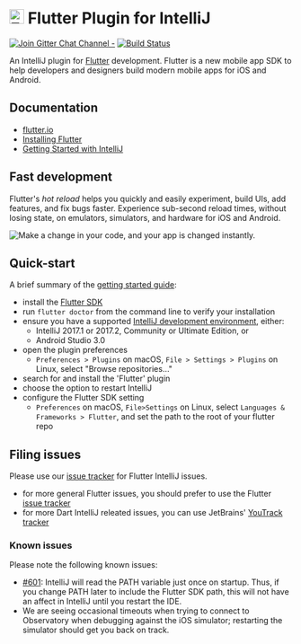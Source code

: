 # <img src="https://flutter.io/images/flutter-mark-square-100.png" alt="Flutter" width="26" height="26" /> Flutter Plugin for IntelliJ

[![Join Gitter Chat Channel -](https://badges.gitter.im/flutter/flutter.svg)](https://gitter.im/flutter/flutter?utm_source=badge&utm_medium=badge&utm_campaign=pr-badge&utm_content=badge)
[![Build Status](https://travis-ci.org/flutter/flutter-intellij.svg)](https://travis-ci.org/flutter/flutter-intellij)

An IntelliJ plugin for [Flutter](https://flutter.io/) development. Flutter is a new mobile
app SDK to help developers and designers build modern mobile apps for iOS and Android.

## Documentation

- [flutter.io](https://flutter.io)
- [Installing Flutter](https://flutter.io/setup/)
- [Getting Started with IntelliJ](https://flutter.io/intellij-ide/)

## Fast development

Flutter's <em>hot reload</em> helps you quickly and easily experiment, build UIs, add features,
and fix bugs faster. Experience sub-second reload times, without losing state, on emulators,
simulators, and hardware for iOS and Android.

<img src="https://user-images.githubusercontent.com/919717/28131204-0f8c3cda-66ee-11e7-9428-6a0513eac75d.gif" alt="Make a change in your code, and your app is changed instantly.">

## Quick-start

A brief summary of the [getting started guide](https://flutter.io/intellij-ide/):

- install the [Flutter SDK](https://flutter.io/setup/)
- run `flutter doctor` from the command line to verify your installation
- ensure you have a supported [IntelliJ development environment](https://www.jetbrains.com/idea/download), either:
  - IntelliJ 2017.1 or 2017.2, Community or Ultimate Edition, or
  - Android Studio 3.0
- open the plugin preferences
  - `Preferences > Plugins` on macOS, `File > Settings > Plugins` on Linux, select "Browse repositories…"
- search for and install the 'Flutter' plugin
- choose the option to restart IntelliJ
- configure the Flutter SDK setting
  - `Preferences` on macOS, `File>Settings` on Linux, select `Languages & Frameworks > Flutter`, and set
    the path to the root of your flutter repo

## Filing issues

Please use our [issue tracker](https://github.com/flutter/flutter-intellij/issues)
for Flutter IntelliJ issues.

- for more general Flutter issues, you should prefer to use the Flutter
  [issue tracker](https://github.com/flutter/flutter/issues)
- for more Dart IntelliJ releated issues, you can use JetBrains'
  [YouTrack tracker](https://youtrack.jetbrains.com/issues?q=%23Dart%20%23Unresolved%20)

### Known issues

Please note the following known issues:

- [#601](https://github.com/flutter/flutter-intellij/issues/601): IntelliJ will
  read the PATH variable just once on startup. Thus, if you change PATH later to
  include the Flutter SDK path, this will not have an affect in IntelliJ until you
  restart the IDE.
- We are seeing occasional timeouts when trying to connect to Observatory when
  debugging against the iOS simulator; restarting the simulator should get you
  back on track.

